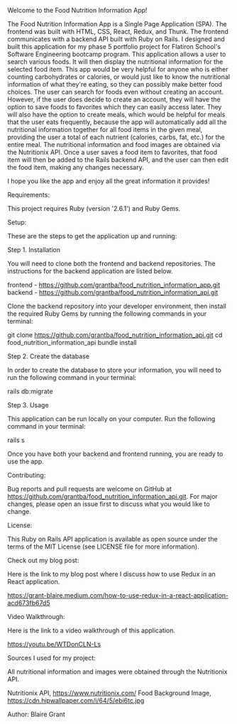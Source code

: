 Welcome to the Food Nutrition Information App!

The Food Nutrition Information App is a Single Page Application (SPA). The frontend was built with HTML, CSS, React, Redux, and Thunk. The frontend communicates with a backend API built with Ruby on Rails. I designed and built this application for my phase 5 portfolio project for Flatiron School's Software Engineering bootcamp program. This application allows a user to search various foods. It will then display the nutritional information for the selected food item. This app would be very helpful for anyone who is either counting carbohydrates or calories, or would just like to know the nutritional information of what they're eating, so they can possibly make better food choices. The user can search for foods even without creating an account. However, if the user does decide to create an account, they will have the option to save foods to favorites which they can easily access later. They will also have the option to create meals, which would be helpful for meals that the user eats frequently, because the app will automatically add all the nutritional information together for all food items in the given meal, providing the user a total of each nutrient (calories, carbs, fat, etc.) for the entire meal. The nutritional information and food images are obtained via the Nutritionix API. Once a user saves a food item to favorites, that food item will then be added to the Rails backend API, and the user can then edit the food item, making any changes necessary.

I hope you like the app and enjoy all the great information it provides!

Requirements:

This project requires Ruby (version '2.6.1') and Ruby Gems.

Setup:

These are the steps to get the application up and running:

Step 1. Installation

You will need to clone both the frontend and backend repositories. The instructions for the backend application are listed below.

frontend - https://github.com/grantba/food_nutrition_information_app.git
backend - https://github.com/grantba/food_nutrition_information_api.git

Clone the backend repository into your developer environment, then install the required Ruby Gems by running the following commands in your terminal:

git clone https://github.com/grantba/food_nutrition_information_api.git 
cd food_nutrition_information_api 
bundle install

Step 2. Create the database

In order to create the database to store your information, you will need to run the following command in your terminal:

rails db:migrate

Step 3. Usage

This application can be run locally on your computer. Run the following command in your terminal:

rails s

Once you have both your backend and frontend running, you are ready to use the app. 

Contributing:

Bug reports and pull requests are welcome on GitHub at https://github.com/grantba/food_nutrition_information_api.git. For major changes, please open an issue first to discuss what you would like to change.

License:

This Ruby on Rails API application is available as open source under the terms of the MIT License (see LICENSE file for more information).

Check out my blog post:

Here is the link to my blog post where I discuss how to use Redux in an React application.

https://grant-blaire.medium.com/how-to-use-redux-in-a-react-application-acd673fb67d5

Video Walkthrough:

Here is the link to a video walkthrough of this application.

https://youtu.be/WTDonCLN-Ls

Sources I used for my project:

All nutritional information and images were obtained through the Nutritionix API.

Nutritionix API, https://www.nutritionix.com/
Food Background Image, https://cdn.hipwallpaper.com/i/64/5/ebi6tc.jpg

Author:
Blaire Grant